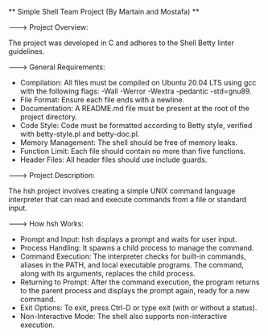 ** Simple Shell Team Project (By Martain and Mostafa) **

---> Project Overview:

The project was developed in C and adheres to the Shell Betty linter guidelines.

---> General Requirements:

 - Compilation: All files must be compiled on Ubuntu 20.04 LTS using gcc with the following flags: -Wall -Werror -Wextra -pedantic -std=gnu89.
 - File Format: Ensure each file ends with a newline.
 - Documentation: A README.md file must be present at the root of the project directory.
 - Code Style: Code must be formatted according to Betty style, verified with betty-style.pl and betty-doc.pl.
 - Memory Management: The shell should be free of memory leaks.
 - Function Limit: Each file should contain no more than five functions.
 - Header Files: All header files should use include guards.

---> Project Description:

The hsh project involves creating a simple UNIX command language interpreter that can read and execute commands from a file or standard input.

---> How hsh Works:

 - Prompt and Input: hsh displays a prompt and waits for user input.
 - Process Handling: It spawns a child process to manage the command.
 - Command Execution: The interpreter checks for built-in commands, aliases in the PATH, and local executable  programs. The command, along with its arguments, replaces the child process.
 - Returning to Prompt: After the command execution, the program returns to the parent process and displays the prompt again, ready for a new command.
 - Exit Options: To exit, press Ctrl-D or type exit (with or without a status).
 - Non-Interactive Mode: The shell also supports non-interactive execution.
